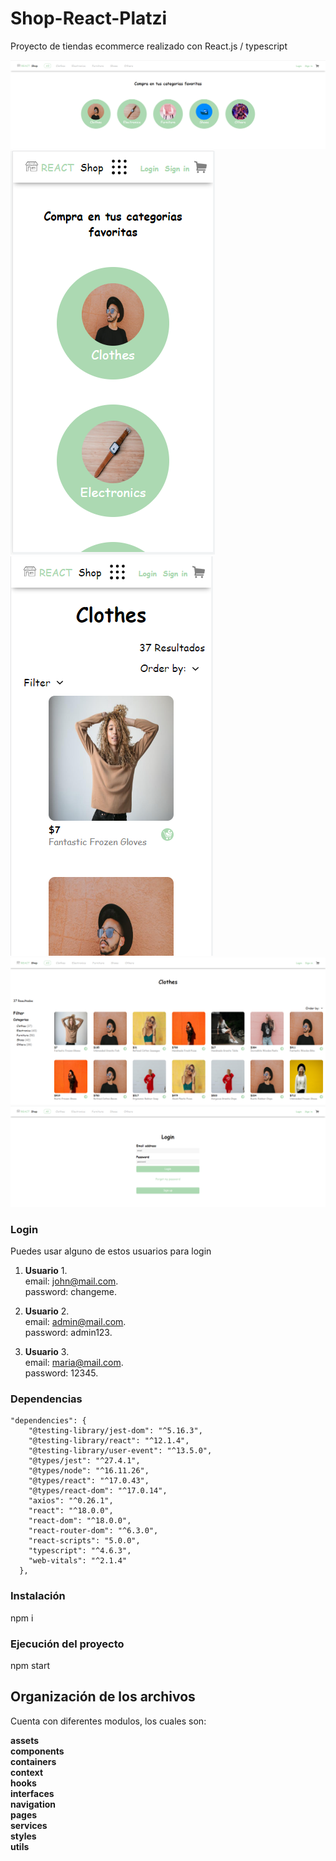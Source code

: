 # Shop-React-Platzi

Proyecto de tiendas ecommerce realizado con React.js / typescript

![crud](https://github.com/ciyucapa/shop-react/blob/main/src/assets/icons/prueba1.PNG)<br>
![crud](https://github.com/ciyucapa/shop-react/blob/main/src/assets/icons/prueba2.PNG)<br>
![crud](https://github.com/ciyucapa/shop-react/blob/main/src/assets/icons/prueba3.PNG)<br>
![crud](https://github.com/ciyucapa/shop-react/blob/main/src/assets/icons/prueba4.PNG)<br>
![crud](https://github.com/ciyucapa/shop-react/blob/main/src/assets/icons/prueba5.PNG)<br>

### Login
Puedes usar alguno de estos usuarios para login

1. **Usuario** 1.<br>
email: john@mail.com.<br>
password: changeme.<br>

2. **Usuario** 2.<br>
email: admin@mail.com.<br>
password: admin123.<br>

3. **Usuario** 3.<br>
email: maria@mail.com.<br>
password: 12345.<br>


### Dependencias
```
"dependencies": {
    "@testing-library/jest-dom": "^5.16.3",
    "@testing-library/react": "^12.1.4",
    "@testing-library/user-event": "^13.5.0",
    "@types/jest": "^27.4.1",
    "@types/node": "^16.11.26",
    "@types/react": "^17.0.43",
    "@types/react-dom": "^17.0.14",
    "axios": "^0.26.1",
    "react": "^18.0.0",
    "react-dom": "^18.0.0",
    "react-router-dom": "^6.3.0",
    "react-scripts": "5.0.0",
    "typescript": "^4.6.3",
    "web-vitals": "^2.1.4"
  },
```

### Instalación
npm i

### Ejecución del proyecto
npm start

## Organización de los archivos
Cuenta con diferentes modulos, los cuales son:

**assets**<br>
**components**<br>
**containers**<br>
**context**<br>
**hooks**<br>
**interfaces**<br>
**navigation**<br>
**pages**<br>
**services**<br>
**styles**<br>
**utils**<br>